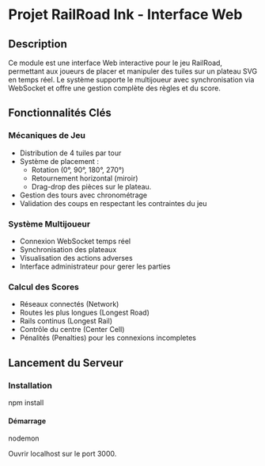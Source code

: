 # Projet RailRoad Ink - Interface Web

## Description 

Ce module est une interface Web interactive pour le jeu RailRoad, permettant aux joueurs de placer et manipuler des tuiles sur un plateau SVG en temps réel. 
Le système supporte le multijoueur avec synchronisation via WebSocket et offre une gestion complète des règles et du score.


## Fonctionnalités Clés

### Mécaniques de Jeu
- Distribution de 4 tuiles par tour
- Système de placement :
    - Rotation (0°, 90°, 180°, 270°)
    - Retournement horizontal (miroir)
    - Drag-drop des pièces sur le plateau.
- Gestion des tours avec chronométrage
- Validation des coups en respectant les contraintes du jeu

### Système Multijoueur
- Connexion WebSocket temps réel
- Synchronisation des plateaux
- Visualisation des actions adverses 
- Interface administrateur pour gerer les parties

### Calcul des Scores
- Réseaux connectés (Network)
- Routes les plus longues (Longest Road)
- Rails continus (Longest Rail)
- Contrôle du centre (Center Cell)
- Pénalités (Penalties) pour les connexions incompletes 

## Lancement du Serveur

### Installation
npm install

#### Démarrage 
nodemon

Ouvrir localhost sur le port 3000. 